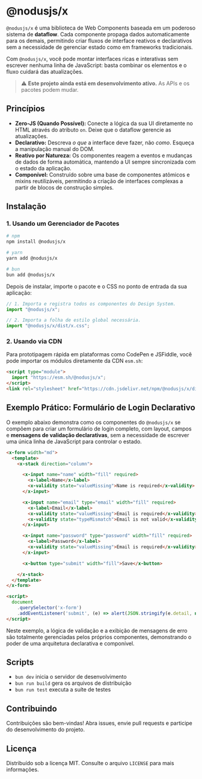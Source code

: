 # @nodusjs/x

`@nodusjs/x` é uma biblioteca de Web Components baseada em um poderoso sistema de **dataflow**. Cada componente propaga dados automaticamente para os demais, permitindo criar fluxos de interface reativos e declarativos sem a necessidade de gerenciar estado como em frameworks tradicionais.

Com `@nodusjs/x`, você pode montar interfaces ricas e interativas sem escrever nenhuma linha de JavaScript: basta combinar os elementos e o fluxo cuidará das atualizações.

> ⚠️ **Este projeto ainda está em desenvolvimento ativo.** As APIs e os pacotes podem mudar.

## Princípios

  - **Zero-JS (Quando Possível):** Conecte a lógica da sua UI diretamente no HTML através do atributo `on`. Deixe que o dataflow gerencie as atualizações.
  - **Declarativo:** Descreva *o que* a interface deve fazer, não *como*. Esqueça a manipulação manual do DOM.
  - **Reativo por Natureza:** Os componentes reagem a eventos e mudanças de dados de forma automática, mantendo a UI sempre sincronizada com o estado da aplicação.
  - **Componível:** Construído sobre uma base de componentes atômicos e mixins reutilizáveis, permitindo a criação de interfaces complexas a partir de blocos de construção simples.

## Instalação

### 1\. Usando um Gerenciador de Pacotes

```bash
# npm
npm install @nodusjs/x

# yarn
yarn add @nodusjs/x

# bun
bun add @nodusjs/x
```

Depois de instalar, importe o pacote e o CSS no ponto de entrada da sua aplicação:

```javascript
// 1. Importa e registra todos os componentes do Design System.
import "@nodusjs/x";

// 2. Importa a folha de estilo global necessária.
import "@nodusjs/x/dist/x.css";
```

### 2\. Usando via CDN

Para prototipagem rápida em plataformas como CodePen e JSFiddle, você pode importar os módulos diretamente da CDN `esm.sh`:

```html
<script type="module">
  import "https://esm.sh/@nodusjs/x";
</script>
<link rel="stylesheet" href="https://cdn.jsdelivr.net/npm/@nodusjs/x/dist/x.css">
```

## Exemplo Prático: Formulário de Login Declarativo

O exemplo abaixo demonstra como os componentes do `@nodusjs/x` se compõem para criar um formulário de login completo, com layout, campos e **mensagens de validação declarativas**, sem a necessidade de escrever uma única linha de JavaScript para controlar o estado.

```html
<x-form width="md">
  <template>
    <x-stack direction="column">

      <x-input name="name" width="fill" required>
        <x-label>Name</x-label>
        <x-validity state="valueMissing">Name is required</x-validity>
      </x-input>

      <x-input name="email" type="email" width="fill" required>
        <x-label>Email</x-label>
        <x-validity state="valueMissing">Email is required</x-validity>
        <x-validity state="typeMismatch">Email is not valid</x-validity>
      </x-input>

      <x-input name="password" type="password" width="fill" required>
        <x-label>Password</x-label>
        <x-validity state="valueMissing">Email is required</x-validity>
      </x-input>

      <x-button type="submit" width="fill">Save</x-button>

    </x-stack>
  </template>
</x-form>

<script>
  document
    .querySelector('x-form')
    .addEventListener('submit', (e) => alert(JSON.stringify(e.detail, null, 4)));
</script>
```

Neste exemplo, a lógica de validação e a exibição de mensagens de erro são totalmente gerenciadas pelos próprios componentes, demonstrando o poder de uma arquitetura declarativa e componível.

## Scripts

  - `bun dev` inicia o servidor de desenvolvimento
  - `bun run build` gera os arquivos de distribuição
  - `bun run test` executa a suíte de testes

## Contribuindo

Contribuições são bem-vindas\! Abra issues, envie pull requests e participe do desenvolvimento do projeto.

## Licença

Distribuído sob a licença MIT. Consulte o arquivo `LICENSE` para mais informações.
